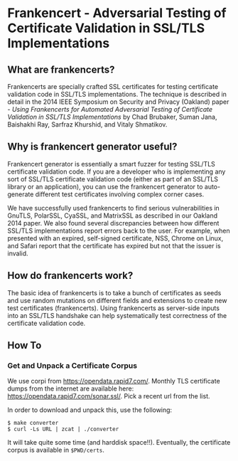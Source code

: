 # Frankencert - Adversarial Testing of Certificate Validation in SSL/TLS Implementations

## What are frankencerts?

Frankencerts are specially crafted SSL certificates for testing certificate validation code in SSL/TLS implementations.
The technique is described in detail in the 2014 IEEE Symposium on Security and Privacy (Oakland) paper - *Using Frankencerts for Automated Adversarial Testing of Certificate Validation in SSL/TLS Implementations* by Chad Brubaker, Suman Jana, Baishakhi Ray, Sarfraz Khurshid, and Vitaly Shmatikov.

## Why is frankencert generator useful?

Frankencert generator is essentially a smart fuzzer for testing SSL/TLS certificate validation code.
If you are a developer who is implementing any sort of SSL/TLS certificate validation code (either as part of an SSL/TLS library or an application), you can use the frankencert generator to auto-generate different test certificates involving complex corner cases.

We have successfully used frankencerts to find serious vulnerabilities in GnuTLS, PolarSSL, CyaSSL, and MatrixSSL as described in our Oakland 2014 paper.
We also found several discrepancies between how different SSL/TLS implementations report errors back to the user.
For example, when presented with an expired, self-signed certificate, NSS, Chrome on Linux, and Safari report that the certificate has expired but not that the issuer is invalid.

## How do frankencerts work?

The basic idea of frankencerts is to take a bunch of certificates as seeds and use random mutations on different fields and extensions to create new test certificates (frankencerts).
Using frankencerts as server-side inputs into an SSL/TLS handshake can help systematically test correctness of the certificate validation code.

## How To
### Get and Unpack a Certificate Corpus

We use corpi from https://opendata.rapid7.com/.
Monthly TLS certificate dumps from the internet are available here: https://opendata.rapid7.com/sonar.ssl/.
Pick a recent url from the list.

In order to download and unpack this, use the following:

```
$ make converter
$ curl -Ls URL | zcat | ./converter
```

It will take quite some time (and harddisk space!!).
Eventually, the certificate corpus is available in `$PWD/certs`.

